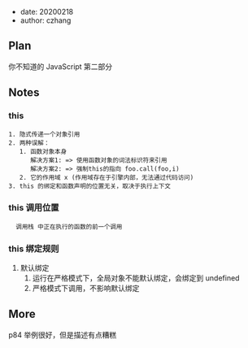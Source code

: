 -   date: 20200218
-   author: czhang

## Plan

你不知道的 JavaScript 第二部分

## Notes

### this

    1. 隐式传递一个对象引用
    2. 两种误解：
       1. 函数对象本身
          解决方案1: => 使用函数对象的词法标识符来引用
          解决方案2: => 强制this的指向 foo.call(foo,i)
       2. 它的作用域 x (作用域存在于引擎内部，无法通过代码访问)
    3. this 的绑定和函数声明的位置无关，取决于执行上下文

### this 调用位置

      调用栈 中正在执行的函数的前一个调用

### this 绑定规则

1. 默认绑定
    1. 运行在严格模式下，全局对象不能默认绑定，会绑定到 undefined
    2. 严格模式下调用，不影响默认绑定

## More

p84 举例很好，但是描述有点糟糕
